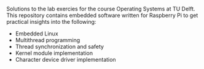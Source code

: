 Solutions to the lab exercies for the course Operating Systems at TU Delft.
This repository contains embedded software written for Raspberry Pi to get practical insights into the following:

- Embedded Linux
- Multithread programming
- Thread synchronization and safety
- Kernel module implementation
- Character device driver implementation
